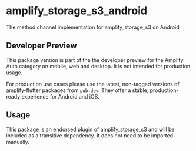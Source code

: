 # amplify_storage_s3_android

The method channel implementation for amplify_storage_s3 on Android

## Developer Preview

This package version is part of the the developer preview for the Amplify Auth category on mobile, web and desktop. It is not intended for production usage. 

For production use cases please use the latest, non-tagged versions of amplify-flutter packages from `pub.dev`. They offer a stable, production-ready experience for Android and iOS.

## Usage

This package is an endorsed plugin of amplify_storage_s3 and will be included as a transitive dependency. It does not need to be imported manually.

